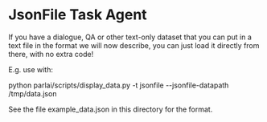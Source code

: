 # JsonFile Task Agent

If you have a dialogue, QA or other text-only dataset that you can put in a text file in the format we will now describe, you can just load it directly from there, with no extra code!

E.g. use with:

python parlai/scripts/display_data.py -t jsonfile --jsonfile-datapath /tmp/data.json

See the file example_data.json in this directory for the format.
